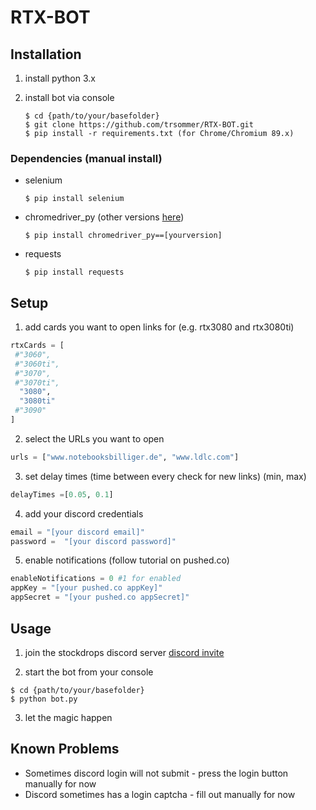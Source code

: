 # RTX-BOT

## Installation

1.  install python 3.x

2. install bot via console

   ```shell
   $ cd {path/to/your/basefolder} 
   $ git clone https://github.com/trsommer/RTX-BOT.git
   $ pip install -r requirements.txt (for Chrome/Chromium 89.x)
   ```



### Dependencies (manual install)

- selenium

  ```shell
  $ pip install selenium
  ```

- chromedriver_py (other versions [here](https://pypi.org/project/chromedriver-py/#history)) 

  ```shell
  $ pip install chromedriver_py==[yourversion]
  ```

- requests

  ```shell
  $ pip install requests
  ```



## Setup

1.  add cards you want to open links for (e.g. rtx3080 and rtx3080ti)

   ```python
   rtxCards = [
    #"3060",
    #"3060ti",
    #"3070",
    #"3070ti",
     "3080",
     "3080ti"
    #"3090"
   ]
   ```

2.  select the URLs you want to open

   ```python
   urls = ["www.notebooksbilliger.de", "www.ldlc.com"]
   ```

3.  set delay times (time between every check for new links) (min, max)

   ```python
   delayTimes =[0.05, 0.1]
   ```

4.  add your discord credentials

   ```python
   email = "[your discord email]"
   password =  "[your discord password]"
   ```

5.  enable notifications (follow tutorial on pushed.co)

   ```python
   enableNotifications = 0 #1 for enabled
   appKey = "[your pushed.co appKey]"
   appSecret = "[your pushed.co appSecret]"
   ```



## Usage

1.  join the stockdrops discord server
   [discord invite](https://discord.com/invite/stockdrops)

2.  start the bot from your console

   ```shell
   $ cd {path/to/your/basefolder} 
   $ python bot.py
   ```

3. let the magic happen



## Known Problems

- Sometimes discord login will not submit - press the login button manually for now
- Discord sometimes has a login captcha - fill out manually for now

